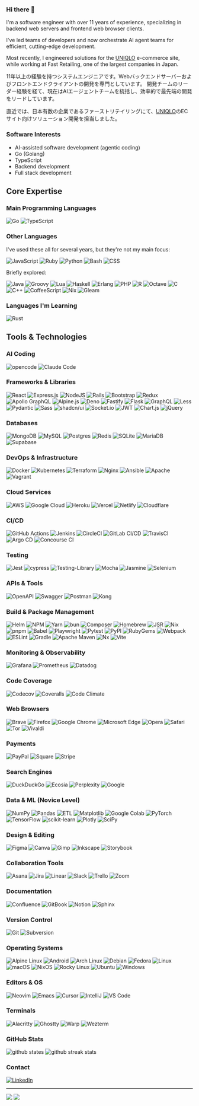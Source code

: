 ### Hi there 👋

I'm a software engineer with over 11 years of experience, specializing in backend web servers and frontend web browser clients.

I've led teams of developers and now orchestrate AI agent teams for efficient, cutting-edge development.

Most recently, I engineered solutions for the [UNIQLO](https://uniqlo.com) e-commerce site, while working at Fast Retailing, one of the largest companies in Japan.

11年以上の経験を持つシステムエンジニアです。Webバックエンドサーバーおよびフロントエンドクライアントの開発を専門としています。 開発チームのリーダー経験を経て、現在はAIエージェントチームを統括し、効率的で最先端の開発をリードしています。

直近では、日本有数の企業であるファーストリテイリングにて、[UNIQLO](https://uniqlo.com)のECサイト向けソリューション開発を担当しました。

### Software Interests

- AI-assisted software development (agentic coding)
- Go (Golang)
- TypeScript
- Backend development
- Full stack development

## Core Expertise

### Main Programming Languages

![Go](https://img.shields.io/badge/Go-%2300ADD8.svg?logo=go&logoColor=white)
![TypeScript](https://img.shields.io/badge/TypeScript-%23007ACC.svg?logo=typescript&logoColor=white)

### Other Languages

I've used these all for several years, but they're not my main focus:

![JavaScript](https://img.shields.io/badge/JavaScript-%23323330.svg?logo=JavaScript&logoColor=%23F7DF1E)
![Ruby](https://img.shields.io/badge/Ruby-%23CC342D.svg?logo=ruby&logoColor=white)
![Python](https://img.shields.io/badge/Python-3670A0?logo=python&logoColor=ffdd54)
![Bash](https://img.shields.io/badge/Bash-%23121011.svg?logo=gnu-bash&logoColor=white)
![CSS](https://img.shields.io/badge/CSS-639?logo=css&logoColor=fff)

Briefly explored:

![Java](https://img.shields.io/badge/Java-%23ED8B00.svg?logo=java&logoColor=white)
![Groovy](https://img.shields.io/badge/Groovy-4298B8.svg?logo=Apache+Groovy&logoColor=white)
![Lua](https://img.shields.io/badge/Lua-%232C2D72.svg?logo=lua&logoColor=white)
![Haskell](https://img.shields.io/badge/Haskell-5e5086?logo=haskell&logoColor=white)
![Erlang](https://img.shields.io/badge/Erlang-white.svg?logo=erlang&logoColor=a90533)
![PHP](https://img.shields.io/badge/PHP-%23777BB4.svg?logo=php&logoColor=white)
![R](https://img.shields.io/badge/R-%23276DC3.svg?logo=r&logoColor=white)
![Octave](https://img.shields.io/badge/Octave-darkblue?logo=octave&logoColor=fcd683)
![C](https://img.shields.io/badge/C-%2300599C.svg?logo=c&logoColor=white)
![C++](https://img.shields.io/badge/C%2B%2B-%2300599C.svg?logo=c%2B%2B&logoColor=white)
![CoffeeScript](https://img.shields.io/badge/CoffeeScript-2F2625?logo=coffeescript&logoColor=fff)
![Nix](https://img.shields.io/badge/Nix-5277C3.svg?logo=NixOS&logoColor=white)
![Gleam](https://img.shields.io/badge/Gleam-ffaff3.svg?logo=apache-spark&logoColor=black)

### Languages I'm Learning

![Rust](https://img.shields.io/badge/Rust-%23000000.svg?logo=rust&logoColor=white)

## Tools & Technologies

### AI Coding

![opencode](https://img.shields.io/badge/opencode-000?logo=githubcopilot&logoColor=fff)
![Claude Code](https://img.shields.io/badge/Claude%20Code-D97757?logo=claude&logoColor=fff)

### Frameworks & Libraries

![React](https://img.shields.io/badge/React-%2320232a.svg?logo=react&logoColor=%2361DAFB)
![Express.js](https://img.shields.io/badge/Express.js-%23404d59.svg?logo=express&logoColor=%2361DAFB)
![NodeJS](https://img.shields.io/badge/NodeJS-6DA55F?logo=node.js&logoColor=white)
![Rails](https://img.shields.io/badge/Rails-%23CC0000.svg?logo=ruby-on-rails&logoColor=white)
![Bootstrap](https://img.shields.io/badge/Bootstrap-%23563D7C.svg?logo=bootstrap&logoColor=white)
![Redux](https://img.shields.io/badge/Redux-%23593d88.svg?logo=redux&logoColor=white)
![Apollo GraphQL](https://img.shields.io/badge/Apollo%20GraphQL-311C87?logo=apollo-graphql)
![Alpine.js](https://img.shields.io/badge/Alpine.js-8BC0D0?logo=alpinedotjs&logoColor=fff)
![Deno](https://img.shields.io/badge/Deno-000?logo=deno&logoColor=fff)
![Fastify](https://img.shields.io/badge/Fastify-000000?logo=fastify&logoColor=white)
![Flask](https://img.shields.io/badge/Flask-000?logo=flask&logoColor=fff)
![GraphQL](https://img.shields.io/badge/GraphQL-E10098?logo=graphql&logoColor=fff)
![Less](https://img.shields.io/badge/Less-1D365D?logo=less&logoColor=fff)
![Pydantic](https://img.shields.io/badge/Pydantic-E92063?logo=Pydantic&logoColor=white)
![Sass](https://img.shields.io/badge/Sass-C69?logo=sass&logoColor=fff)
![shadcn/ui](https://img.shields.io/badge/shadcn/ui-000?logo=shadcnui&logoColor=fff)
![Socket.io](https://img.shields.io/badge/Socket.io-black?logo=socket.io&badgeColor=010101)
![JWT](https://img.shields.io/badge/JWT-black?logo=JSON%20web%20tokens)
![Chart.js](https://img.shields.io/badge/Chart.js-F5788D.svg?logo=chart.js&logoColor=white)
![jQuery](https://img.shields.io/badge/jQuery-%230769AD.svg?logo=jquery&logoColor=white)

### Databases

![MongoDB](https://img.shields.io/badge/MongoDB-%234ea94b.svg?logo=mongodb&logoColor=white)
![MySQL](https://img.shields.io/badge/MySQL-%23000f.svg?logo=mysql&logoColor=white)
![Postgres](https://img.shields.io/badge/Postgres-%23316192.svg?logo=postgresql&logoColor=white)
![Redis](https://img.shields.io/badge/Redis-%23DD0031.svg?logo=redis&logoColor=white)
![SQLite](https://img.shields.io/badge/SQLite-%2307405e.svg?logo=sqlite&logoColor=white)
![MariaDB](https://img.shields.io/badge/MariaDB-003545?logo=mariadb&logoColor=white)
![Supabase](https://img.shields.io/badge/Supabase-3FCF8E?logo=supabase&logoColor=fff)

### DevOps & Infrastructure

![Docker](https://img.shields.io/badge/Docker-%230db7ed.svg?logo=docker&logoColor=white)
![Kubernetes](https://img.shields.io/badge/Kubernetes-%23326ce5.svg?logo=kubernetes&logoColor=white)
![Terraform](https://img.shields.io/badge/Terraform-%237A42BC.svg?logo=terraform&logoColor=white)
![Nginx](https://img.shields.io/badge/Nginx-%23009639.svg?logo=nginx&logoColor=white)
![Ansible](https://img.shields.io/badge/Ansible-%231A1918.svg?logo=ansible&logoColor=white)
![Apache](https://img.shields.io/badge/Apache-%23D42029.svg?logo=apache&logoColor=white)
![Vagrant](https://img.shields.io/badge/Vagrant-%231563FF.svg?logo=vagrant&logoColor=white)

### Cloud Services

![AWS](https://img.shields.io/badge/AWS-%23FF9900.svg?logo=amazon-aws&logoColor=white)
![Google Cloud](https://img.shields.io/badge/Google%20Cloud-%234285F4.svg?logo=google-cloud&logoColor=white)
![Heroku](https://img.shields.io/badge/Heroku-430098?logo=heroku&logoColor=fffe)
![Vercel](https://img.shields.io/badge/Vercel-%23000000.svg?logo=vercel&logoColor=white)
![Netlify](https://img.shields.io/badge/Netlify-%23000000.svg?logo=netlify&logoColor=#00C7B7)
![Cloudflare](https://img.shields.io/badge/Cloudflare-F38020?logo=Cloudflare&logoColor=white)

### CI/CD

![GitHub Actions](https://img.shields.io/badge/GitHub%20Actions-%232671E5.svg?logo=githubactions&logoColor=white)
![Jenkins](https://img.shields.io/badge/Jenkins-%232C5263.svg?logo=jenkins&logoColor=white)
![CircleCI](https://img.shields.io/badge/CircleCI-%23161616.svg?logo=circleci&logoColor=white)
![GitLab CI/CD](https://img.shields.io/badge/GitLab%20CI/CD-%23181717.svg?logo=gitlab&logoColor=white)
![TravisCI](https://img.shields.io/badge/TravisCI-%232B2F33.svg?logo=travis&logoColor=white)
![Argo CD](https://img.shields.io/badge/Argo%20CD-%23EF7B4D.svg?logo=argo&logoColor=white)
![Concourse CI](https://img.shields.io/static/v1?label=&message=Concourse&color=black)

### Testing

![Jest](https://img.shields.io/badge/Jest-%23C21325?logo=jest&logoColor=white)
![cypress](https://img.shields.io/badge/cypress-%23E5E5E5?logo=cypress&logoColor=058a5e)
![Testing-Library](https://img.shields.io/badge/Testing-Library-%23E33332?logo=testing-library&logoColor=white)
![Mocha](https://img.shields.io/badge/Mocha-%238D6748?logo=mocha&logoColor=white)
![Jasmine](https://img.shields.io/badge/Jasmine-%238A4182?logo=Jasmine&logoColor=white)
![Selenium](https://img.shields.io/badge/Selenium-%43B02A?logo=selenium&logoColor=white)

### APIs & Tools

![OpenAPI](https://img.shields.io/badge/OpenAPI-6BA539?logo=openapiinitiative&logoColor=white)
![Swagger](https://img.shields.io/badge/Swagger-85EA2D?logo=insomnia&logoColor=000)
![Postman](https://img.shields.io/badge/Postman-FF6C37?logo=postman&logoColor=white)
![Kong](https://img.shields.io/badge/Kong-003459?logo=kong&logoColor=white)

### Build & Package Management

![Helm](https://img.shields.io/badge/Helm-0F1689?logo=helm&logoColor=fff)
![NPM](https://img.shields.io/badge/NPM-%23000000.svg?logo=npm&logoColor=white)
![Yarn](https://img.shields.io/badge/Yarn-%232C8EBB.svg?logo=yarn&logoColor=white)
![bun](https://img.shields.io/badge/bun-000?logo=bun&logoColor=fff)
![Composer](https://img.shields.io/badge/Composer-885630?logo=composer&logoColor=fff)
![Homebrew](https://img.shields.io/badge/Homebrew-FBB040?logo=homebrew&logoColor=fff)
![JSR](https://img.shields.io/badge/JSR-F7DF1E?logo=jsr&logoColor=000)
![Nix](https://img.shields.io/badge/Nix-5277C3?logo=nixos&logoColor=fff)
![pnpm](https://img.shields.io/badge/pnpm-F69220?logo=pnpm&logoColor=fff)
![Babel](https://img.shields.io/badge/Babel-F9DC3e?logo=babel&logoColor=black)
![Playwright](https://custom-icon-badges.demolab.com/badge/Playwright-2EAD33?logo=playwright&logoColor=fff)
![Pytest](https://img.shields.io/badge/Pytest-fff?logo=pytest&logoColor=000)
![PyPI](https://img.shields.io/badge/PyPI-3775A9?logo=pypi&logoColor=fff)
![RubyGems](https://img.shields.io/badge/RubyGems-E9573F?logo=rubygems&logoColor=fff)
![Webpack](https://img.shields.io/badge/Webpack-%238DD6F9.svg?logo=webpack&logoColor=black)
![ESLint](https://img.shields.io/badge/ESLint-4B3263?logo=eslint&logoColor=white)
![Gradle](https://img.shields.io/badge/Gradle-02303A.svg?logo=Gradle&logoColor=white)
![Apache Maven](https://img.shields.io/badge/Apache%20Maven-C71A36?logo=Apache%20Maven&logoColor=white)
![Nx](https://img.shields.io/badge/Nx-143055?logo=nx&logoColor=white)
![Vite](https://img.shields.io/badge/Vite-646CFF?logo=vite&logoColor=fff)

### Monitoring & Observability

![Grafana](https://img.shields.io/badge/grafana-%23F46800.svg?logo=grafana&logoColor=white)
![Prometheus](https://img.shields.io/badge/Prometheus-E6522C?logo=Prometheus&logoColor=white)
![Datadog](https://img.shields.io/badge/datadog-%23632CA6.svg?logo=datadog&logoColor=white)

### Code Coverage

![Codecov](https://img.shields.io/badge/Codecov-F01F7A?logo=codecov&logoColor=fff)
![Coveralls](https://img.shields.io/badge/Coveralls-3F5767?logo=coveralls&logoColor=fff)
![Code Climate](https://img.shields.io/badge/Code%20Climate-000?logo=codeclimate&logoColor=fff)

### Web Browsers

![Brave](https://img.shields.io/badge/Brave-FB542B?logo=Brave&logoColor=white)
![Firefox](https://img.shields.io/badge/Firefox-FF7139?logo=Firefox&logoColor=white)
![Google Chrome](https://img.shields.io/badge/Google%20Chrome-4285F4?logo=GoogleChrome&logoColor=white)
![Microsoft Edge](https://custom-icon-badges.demolab.com/badge/Microsoft%20Edge-2771D8?logo=edge-white&logoColor=white)
![Opera](https://img.shields.io/badge/Opera-FF1B2D?logo=Opera&logoColor=white)
![Safari](https://img.shields.io/badge/Safari-006CFF?logo=safari&logoColor=fff)
![Tor](https://img.shields.io/badge/Tor-7D4698?logo=Tor-Browser&logoColor=white)
![Vivaldi](https://img.shields.io/badge/Vivaldi-EF3939?logo=Vivaldi&logoColor=white)

### Payments

![PayPal](https://img.shields.io/badge/PayPal-003087?logo=paypal&logoColor=fff)
![Square](https://img.shields.io/badge/Square-3E4348?logo=square&logoColor=fff)
![Stripe](https://img.shields.io/badge/Stripe-5851DD?logo=stripe&logoColor=fff)

### Search Engines

![DuckDuckGo](https://img.shields.io/badge/DuckDuckGo-FF5722?logo=duckduckgo&logoColor=white)
![Ecosia](https://img.shields.io/badge/Ecosia-008009?logo=ecosia&logoColor=fff)
![Perplexity](https://img.shields.io/badge/Perplexity-1FB8CD?logo=perplexity&logoColor=fff)
![Google](https://img.shields.io/badge/Google-4285F4?logo=google&logoColor=white)

### Data & ML (Novice Level)

![NumPy](https://img.shields.io/badge/numpy-%23013243.svg?logo=numpy&logoColor=white)
![Pandas](https://img.shields.io/badge/pandas-%23150458.svg?logo=pandas&logoColor=white)
![ETL](https://custom-icon-badges.demolab.com/badge/ETL-9370DB?logo=etl-logo&logoColor=fff)
![Matplotlib](https://custom-icon-badges.demolab.com/badge/Matplotlib-71D291?logo=matplotlib&logoColor=fff)
![Google Colab](https://img.shields.io/badge/Google%20Colab-F9AB00?logo=googlecolab&logoColor=fff)
![PyTorch](https://img.shields.io/badge/PyTorch-%23EE4C2C.svg?logo=PyTorch&logoColor=white)
![TensorFlow](https://img.shields.io/badge/TensorFlow-%23FF6F00.svg?logo=TensorFlow&logoColor=white)
![scikit-learn](https://img.shields.io/badge/scikit-learn-%23F7931E.svg?logo=scikit-learn&logoColor=white)
![Plotly](https://img.shields.io/badge/Plotly-%233F4F75.svg?logo=plotly&logoColor=white)
![SciPy](https://img.shields.io/badge/SciPy-%230C55A5.svg?logo=scipy&logoColor=%white)

### Design & Editing

![Figma](https://img.shields.io/badge/figma-%23F24E1E.svg?logo=figma&logoColor=white)
![Canva](https://img.shields.io/badge/Canva-%2300C4CC.svg?logo=Canva&logoColor=white)
![Gimp](https://img.shields.io/badge/Gimp-657D8B?logo=gimp&logoColor=FFFFFF)
![Inkscape](https://img.shields.io/badge/Inkscape-e0e0e0?logo=inkscape&logoColor=080A13)
![Storybook](https://img.shields.io/badge/Storybook-FF4785?logo=storybook&logoColor=fff)

### Collaboration Tools

![Asana](https://img.shields.io/badge/Asana-F06A6A?logo=asana&logoColor=fff)
![Jira](https://img.shields.io/badge/Jira-0052CC?logo=jira&logoColor=fff)
![Linear](https://img.shields.io/badge/Linear-5E6AD2?logo=linear&logoColor=fff)
![Slack](https://img.shields.io/badge/Slack-4A154B?logo=slack&logoColor=fff)
![Trello](https://img.shields.io/badge/Trello-0052CC?logo=trello&logoColor=fff)
![Zoom](https://img.shields.io/badge/Zoom-2D8CFF?logo=zoom&logoColor=white)

### Documentation

![Confluence](https://img.shields.io/badge/Confluence-172B4D?logo=confluence&logoColor=fff)
![GitBook](https://img.shields.io/badge/GitBook-3884FF?logo=gitbook&logoColor=fff)
![Notion](https://img.shields.io/badge/Notion-000?logo=notion&logoColor=fff)
![Sphinx](https://img.shields.io/badge/Sphinx-000?logo=sphinx&logoColor=fff)

### Version Control

![Git](https://img.shields.io/badge/Git-F05032?logo=git&logoColor=fff)
![Subversion](https://img.shields.io/badge/Subversion-809CC9?logo=subversion&logoColor=fff)

### Operating Systems

![Alpine Linux](https://img.shields.io/badge/Alpine%20Linux-0D597F?logo=alpinelinux&logoColor=fff)
![Android](https://img.shields.io/badge/Android-3DDC84?logo=android&logoColor=white)
![Arch Linux](https://img.shields.io/badge/Arch%20Linux-1793D1?logo=arch-linux&logoColor=fff)
![Debian](https://img.shields.io/badge/Debian-A81D33?logo=debian&logoColor=fff)
![Fedora](https://img.shields.io/badge/Fedora-51A2DA?logo=fedora&logoColor=fff)
![Linux](https://img.shields.io/badge/Linux-FCC624?logo=linux&logoColor=black)
![macOS](https://img.shields.io/badge/macOS-000000?logo=apple&logoColor=F0F0F0)
![NixOS](https://img.shields.io/badge/NixOS-5277C3?logo=nixos&logoColor=fff)
![Rocky Linux](https://img.shields.io/badge/Rocky%20Linux-10B981?logo=rockylinux&logoColor=fff)
![Ubuntu](https://img.shields.io/badge/Ubuntu-E95420?logo=ubuntu&logoColor=white)
![Windows](https://custom-icon-badges.demolab.com/badge/Windows-0078D6?logo=windows11&logoColor=white)

### Editors & OS

![Neovim](https://img.shields.io/badge/NeoVim-%2357A143.svg?&logo=neovim&logoColor=white)
![Emacs](https://img.shields.io/badge/Emacs-%237F5AB6.svg?logo=gnu-emacs&logoColor=white)
![Cursor](https://custom-icon-badges.demolab.com/badge/Cursor-000000?logo=cursor-ai-white)
![IntelliJ](https://img.shields.io/badge/IntelliJIDEA-000000.svg?logo=intellij&logoColor=white)
![VS Code](https://img.shields.io/badge/Visual%20Studio%20Code-0078d7.svg?logo=visual-studio-code&logoColor=white)

### Terminals

![Alacritty](https://img.shields.io/badge/Alacritty-F46D01?logo=alacritty&logoColor=fff)
![Ghostty](https://custom-icon-badges.demolab.com/badge/Ghostty-0000ff?logo=ghostty_term)
![Warp](https://img.shields.io/badge/Warp-01A4FF?logo=warp&logoColor=fff)
![Wezterm](https://img.shields.io/badge/Wezterm-4E49EE?logo=wezterm&logoColor=fff)

### GitHub Stats

<img src="https://github-readme-stats.vercel.app/api?username=normful&count_private=true&show_icons=true" alt="github states"/>
<img src="https://github-readme-streak-stats.herokuapp.com/?user=normful" alt="github streak stats"/>

### Contact

<a href="https://www.linkedin.com/in/normansue/" target="_blank">
  <img src="https://img.shields.io/badge/LinkedIn-0077B5?logo=linkedin&logoColor=white" alt="LinkedIn"/>
</a>

---

![](https://komarev.com/ghpvc/?username=normful&color=blue)
![](https://hit.yhype.me/github/profile?account_id=2453169)

